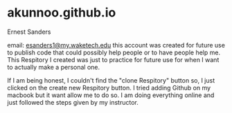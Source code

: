 # akunnoo.github.io
Ernest Sanders 

email: esanders1@my.waketech.edu
this account was created for future use to publish code that could possibly help people or to have people help me.
This Respitory I created was just to practice for future use for when I want to actually make a personal one.

If I am being honest, I couldn't find the "clone Respitory" button so, I just clicked on the create new Respitory button. I tried adding Github on my macbook but it want allow me to do so. I am doing everything online and just followed the steps given by my instructor.

